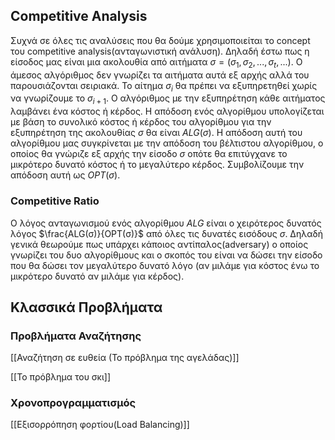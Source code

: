 ## Competitive Analysis

Συχνά σε όλες τις αναλύσεις που θα δούμε χρησιμοποιείται τo concept του competitive analysis(ανταγωνιστική ανάλυση).   Δηλαδή έστω πως η είσοδος μας είναι μια ακολουθία από αιτήματα $σ=(σ_1,σ_2,...,σ_t, ...)$. Ο άμεσος αλγόριθμος δεν γνωρίζει τα αιτήματα αυτά εξ αρχής αλλά του παρουσιάζονται σειριακά. Το αίτημα $σ_{i}$ θα πρέπει να εξυπηρετηθεί χωρίς να γνωρίζουμε το $σ_{i+1}$. O αλγόριθμος με την εξυπηρέτηση κάθε αιτήματος λαμβάνει ένα κόστος ή κέρδος. Η απόδοση ενός αλγορίθμου υπολογίζεται με βάση το συνολικό κόστος ή κέρδος του αλγορίθμου για την εξυπηρέτηση της ακολουθίας $σ$ θα είναι $ALG(σ)$. Η απόδοση αυτή του αλγορίθμου μας συγκρίνεται με την απόδοση του βέλτιστου αλγορίθμου,  ο οποίος θα γνώριζε εξ αρχής την είσοδο $σ$ οπότε θα επιτύγχανε το μικρότερο δυνατό κόστος ή το μεγαλύτερο κέρδος. Συμβολίζουμε την απόδοση αυτή ως $OPT(\sigma)$. 

### Competitive Ratio

Ο λόγος ανταγωνισμού ενός αλγορίθμου $ALG$ είναι ο χειρότερος δυνατός λόγος $\frac{ALG(σ)}{OPT(σ)}$ από όλες τις δυνατές εισόδους $\sigma$. Δηλαδή γενικά θεωρούμε πως υπάρχει κάποιος αντίπαλος(adversary) ο οποίος γνωρίζει του δυο αλγορίθμους και ο σκοπός του είναι να δώσει την είσοδο που θα δώσει τον μεγαλύτερο δυνατό λόγο (αν μιλάμε για κόστος ένω το μικρότερο δυνατό αν μιλάμε για κέρδος).

## Kλασσικά Προβλήματα

### Προβλήματα Αναζήτησης

[[Αναζήτηση σε ευθεία (Το πρόβλημα της αγελάδας)]]

[[Το πρόβλημα του σκι]]

### Χρονοπρογραμματισμός

[[Εξισορρόπηση φορτίου(Load Balancing)]]